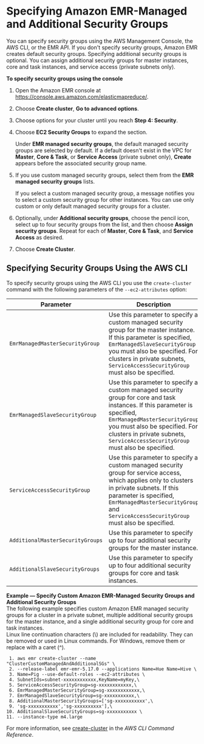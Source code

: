 # Specifying Amazon EMR\-Managed and Additional Security Groups<a name="emr-sg-specify"></a>

You can specify security groups using the AWS Management Console, the AWS CLI, or the EMR API\. If you don't specify security groups, Amazon EMR creates default security groups\. Specifying additional security groups is optional\. You can assign additional security groups for master instances, core and task instances, and service access \(private subnets only\)\.

**To specify security groups using the console**

1. Open the Amazon EMR console at [https://console\.aws\.amazon\.com/elasticmapreduce/](https://console.aws.amazon.com/elasticmapreduce/)\.

1. Choose **Create cluster**, **Go to advanced options**\.

1. Choose options for your cluster until you reach **Step 4: Security**\.

1. Choose **EC2 Security Groups** to expand the section\.

   Under **EMR managed security groups**, the default managed security groups are selected by default\. If a default doesn't exist in the VPC for **Master**, **Core & Task**, or **Service Access** \(private subnet only\), **Create** appears before the associated security group name\.

1. If you use custom managed security groups, select them from the **EMR managed security groups** lists\.

   If you select a custom managed security group, a message notifies you to select a custom security group for other instances\. You can use only custom or only default managed security groups for a cluster\.

1. Optionally, under **Additional security groups**, choose the pencil icon, select up to four security groups from the list, and then choose **Assign security groups**\. Repeat for each of **Master**, **Core & Task**, and **Service Access** as desired\.

1. Choose **Create Cluster**\.

## Specifying Security Groups Using the AWS CLI<a name="emr-sg-specify-cli"></a>

To specify security groups using the AWS CLI you use the `create-cluster` command with the following parameters of the `--ec2-attributes` option:


| Parameter | Description | 
| --- | --- | 
|  `EmrManagedMasterSecurityGroup`  |  Use this parameter to specify a custom managed security group for the master instance\. If this parameter is specified, `EmrManagedSlaveSecurityGroup` you must also be specified\. For clusters in private subnets, `ServiceAccessSecurityGroup` must also be specified\.  | 
|  `EmrManagedSlaveSecurityGroup`  |  Use this parameter to specify a custom managed security group for core and task instances\. If this parameter is specified, `EmrManagedMasterSecurityGroup` you must also be specified\. For clusters in private subnets, `ServiceAccessSecurityGroup` must also be specified\.  | 
|  `ServiceAccessSecurityGroup`  |  Use this parameter to specify a custom managed security group for service access, which applies only to clusters in private subnets\. If this parameter is specified, `EmrManagedMasterSecurityGroup` and `ServiceAccessSecurityGroup` must also be specified\.  | 
|  `AdditionalMasterSecurityGroups`  |  Use this parameter to specify up to four additional security groups for the master instance\.  | 
|  `AdditionalSlaveSecurityGroups`  |  Use this parameter to specify up to four additional security groups for core and task instances\.  | 

**Example — Specify Custom Amazon EMR\-Managed Security Groups and Additional Security Groups**  
The following example specifies custom Amazon EMR managed security groups for a cluster in a private subnet, multiple additional security groups for the master instance, and a single additional security group for core and task instances\.  
Linux line continuation characters \(\\\) are included for readability\. They can be removed or used in Linux commands\. For Windows, remove them or replace with a caret \(^\)\.

```
 1. aws emr create-cluster --name "ClusterCustomManagedAndAdditionalSGs" \
 2. --release-label emr-emr-5.17.0 --applications Name=Hue Name=Hive \
 3. Name=Pig --use-default-roles --ec2-attributes \
 4. SubnetIds=subnet-xxxxxxxxxxxx,KeyName=myKey,\
 5. ServiceAccessSecurityGroup=sg-xxxxxxxxxxxx,\
 6. EmrManagedMasterSecurityGroup=sg-xxxxxxxxxxxx,\
 7. EmrManagedSlaveSecurityGroup=sg-xxxxxxxxxxx,\
 8. AdditionalMasterSecurityGroups=['sg-xxxxxxxxxxx',\
 9. 'sg-xxxxxxxxxxx','sg-xxxxxxxxxx'],\
10. AdditionalSlaveSecurityGroups=sg-xxxxxxxxxxx \
11. --instance-type m4.large
```

For more information, see [create\-cluster](http://docs.aws.amazon.com/cli/latest/reference/emr/create-cluster.html) in the *AWS CLI Command Reference*\.